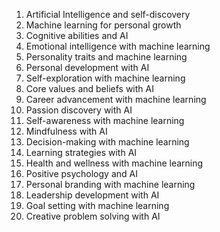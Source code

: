 1. Artificial Intelligence and self-discovery
2. Machine learning for personal growth
3. Cognitive abilities and AI
4. Emotional intelligence with machine learning
5. Personality traits and machine learning
6. Personal development with AI
7. Self-exploration with machine learning
8. Core values and beliefs with AI
9. Career advancement with machine learning
10. Passion discovery with AI
11. Self-awareness with machine learning
12. Mindfulness with AI
13. Decision-making with machine learning
14. Learning strategies with AI
15. Health and wellness with machine learning
16. Positive psychology and AI
17. Personal branding with machine learning
18. Leadership development with AI
19. Goal setting with machine learning
20. Creative problem solving with AI



